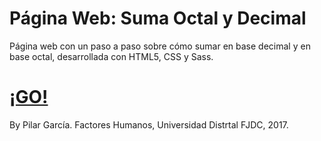 # Página Web: Suma Octal y Decimal

Página web con un paso a paso sobre cómo sumar en base decimal y en base octal, desarrollada con HTML5, CSS y Sass.

<h1><a href="https://pilargarcialugo.github.io/web-page-decimal-and-octal-sum/" target="_blank">¡GO!</a></h1>

By Pilar García.
Factores Humanos, Universidad Distrtal FJDC, 2017.
